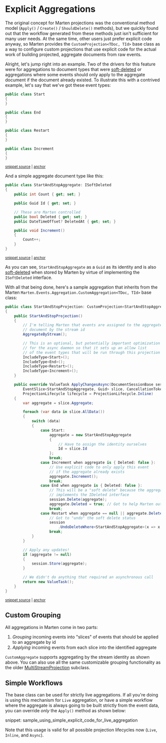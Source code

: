 # Explicit Aggregations

The original concept for Marten projections was the conventional method model (`Apply()` / `Create()` / `ShouldDelete()` methods), but we
quickly found out that the workflow generated from these methods just isn't sufficient for many user needs. At the same time,
other users just prefer explicit code anyway, so Marten provides the `CustomProjection<TDoc, TId>` base class as a way to 
configure custom projections that use explicit code for the actual work of building projected, aggregate documents from
raw events.

Alright, let's jump right into an example. Two of the drivers for this feature were for aggregations to document types that were [soft-deleted](/documents/deletes.html#soft-deletes) or aggregations where some events should only apply to the aggregate document if the document already existed. To illustrate this with a contrived example, let's say that we've got these event types:

<!-- snippet: sample_custom_aggregate_events -->
<a id='snippet-sample_custom_aggregate_events'></a>
```cs
public class Start
{
}

public class End
{
}

public class Restart
{
}

public class Increment
{
}
```
<sup><a href='https://github.com/JasperFx/marten/blob/master/src/EventSourcingTests/Aggregation/CustomProjectionTests.cs#L462-L480' title='Snippet source file'>snippet source</a> | <a href='#snippet-sample_custom_aggregate_events' title='Start of snippet'>anchor</a></sup>
<!-- endSnippet -->

And a simple aggregate document type like this:

<!-- snippet: sample_StartAndStopAggregate -->
<a id='snippet-sample_startandstopaggregate'></a>
```cs
public class StartAndStopAggregate: ISoftDeleted
{
    public int Count { get; set; }

    public Guid Id { get; set; }

    // These are Marten controlled
    public bool Deleted { get; set; }
    public DateTimeOffset? DeletedAt { get; set; }

    public void Increment()
    {
        Count++;
    }
}
```
<sup><a href='https://github.com/JasperFx/marten/blob/master/src/EventSourcingTests/Aggregation/CustomProjectionTests.cs#L442-L460' title='Snippet source file'>snippet source</a> | <a href='#snippet-sample_startandstopaggregate' title='Start of snippet'>anchor</a></sup>
<!-- endSnippet -->

As you can see, `StartAndStopAggregate` as a `Guid` as its identity and is also [soft-deleted](/documents/deletes.html#soft-deletes) when stored by
Marten by virtue of implementing the `ISoftDeleted` interface.

With all that being done, here's a sample aggregation that inherits from the Marten `Marten.Events.Aggregation.CustomAggregation<TDoc, TId>` base class:

<!-- snippet: sample_custom_aggregate_with_start_and_stop -->
<a id='snippet-sample_custom_aggregate_with_start_and_stop'></a>
```cs
public class StartAndStopProjection: CustomProjection<StartAndStopAggregate, Guid>
{
    public StartAndStopProjection()
    {
        // I'm telling Marten that events are assigned to the aggregate
        // document by the stream id
        AggregateByStream();

        // This is an optional, but potentially important optimization
        // for the async daemon so that it sets up an allow list
        // of the event types that will be run through this projection
        IncludeType<Start>();
        IncludeType<End>();
        IncludeType<Restart>();
        IncludeType<Increment>();
    }

    public override ValueTask ApplyChangesAsync(DocumentSessionBase session,
        EventSlice<StartAndStopAggregate, Guid> slice, CancellationToken cancellation,
        ProjectionLifecycle lifecycle = ProjectionLifecycle.Inline)
    {
        var aggregate = slice.Aggregate;

        foreach (var data in slice.AllData())
        {
            switch (data)
            {
                case Start:
                    aggregate = new StartAndStopAggregate
                    {
                        // Have to assign the identity ourselves
                        Id = slice.Id
                    };
                    break;
                case Increment when aggregate is { Deleted: false }:
                    // Use explicit code to only apply this event
                    // if the aggregate already exists
                    aggregate.Increment();
                    break;
                case End when aggregate is { Deleted: false }:
                    // This will be a "soft delete" because the aggregate type
                    // implements the IDeleted interface
                    session.Delete(aggregate);
                    aggregate.Deleted = true; // Got to help Marten out a little bit here
                    break;
                case Restart when aggregate == null || aggregate.Deleted:
                    // Got to "undo" the soft delete status
                    session
                        .UndoDeleteWhere<StartAndStopAggregate>(x => x.Id == slice.Id);
                    break;
            }
        }

        // Apply any updates!
        if (aggregate != null)
        {
            session.Store(aggregate);
        }

        // We didn't do anything that required an asynchronous call
        return new ValueTask();
    }
}
```
<sup><a href='https://github.com/JasperFx/marten/blob/master/src/EventSourcingTests/Aggregation/CustomProjectionTests.cs#L482-L550' title='Snippet source file'>snippet source</a> | <a href='#snippet-sample_custom_aggregate_with_start_and_stop' title='Start of snippet'>anchor</a></sup>
<!-- endSnippet -->

## Custom Grouping

All aggregations in Marten come in two parts:

1. _Grouping_ incoming events into "slices" of events that should be applied to an aggregate by id
2. _Applying_ incoming events from each slice into the identified aggregate

`CustomAggregate` supports aggregating by the stream identity as shown above. You can also use all the same customizable grouping functionality as
the older [MultiStreamProjection](/events/projections/multi-stream-projections) subclass.

## Simple Workflows <Badge type="tip" text="7.28" />

The base class can be used for strictly live aggregations. If all you're doing is using this
mechanism for `Live` aggregation, or have a simple workflow where the aggregate is always
going to be built strictly from the event data, you can override _only_ the `Apply()` method 
as shown below:

snippet: sample_using_simple_explicit_code_for_live_aggregation

Note that this usage is valid for all possible projection lifecycles now (`Live`, `Inline`, and `Async`).


